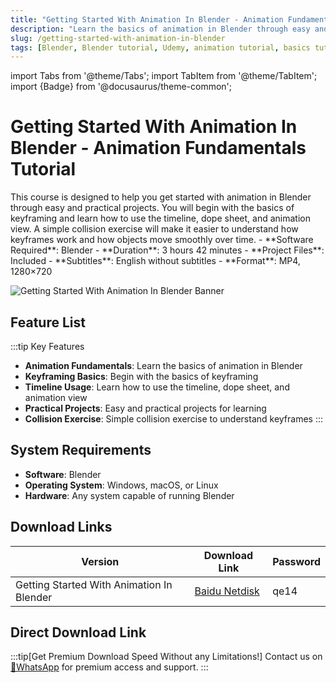 ```yaml
---
title: "Getting Started With Animation In Blender - Animation Fundamentals Tutorial"
description: "Learn the basics of animation in Blender through easy and practical projects, covering keyframing, timeline, dope sheet, and animation view."
slug: /getting-started-with-animation-in-blender
tags: [Blender, Blender tutorial, Udemy, animation tutorial, basics tutorial]
---
```


import Tabs from '@theme/Tabs';
import TabItem from '@theme/TabItem';
import {Badge} from '@docusaurus/theme-common';

# Getting Started With Animation In Blender - Animation Fundamentals Tutorial

<Tabs>
<TabItem value="overview" label="Overview" default>
This course is designed to help you get started with animation in Blender through easy and practical projects. You will begin with the basics of keyframing and learn how to use the timeline, dope sheet, and animation view. A simple collision exercise will make it easier to understand how keyframes work and how objects move smoothly over time.
</TabItem>
<TabItem value="specifications" label="Specifications">
- **Software Required**: Blender
- **Duration**: 3 hours 42 minutes
- **Project Files**: Included
- **Subtitles**: English without subtitles
- **Format**: MP4, 1280×720
</TabItem>
</Tabs>

![Getting Started With Animation In Blender Banner](https://www.gfxcamp.com/wp-content/uploads/2025/09/Getting-Started-With-Animation-In-Blender.jpg)

## Feature List

:::tip Key Features
- **Animation Fundamentals**: Learn the basics of animation in Blender
- **Keyframing Basics**: Begin with the basics of keyframing
- **Timeline Usage**: Learn how to use the timeline, dope sheet, and animation view
- **Practical Projects**: Easy and practical projects for learning
- **Collision Exercise**: Simple collision exercise to understand keyframes
:::

## System Requirements

- **Software**: Blender
- **Operating System**: Windows, macOS, or Linux
- **Hardware**: Any system capable of running Blender

## Download Links

| Version | Download Link | Password |
|--------|---------------|----------|
| Getting Started With Animation In Blender | [Baidu Netdisk](https://pan.baidu.com/s/1U3wn5p5_WM9jfxAZcIAS5g?pwd=qe14) | qe14 |
## Direct Download Link
:::tip[Get Premium Download Speed Without any Limitations!]
Contact us on [💬WhatsApp](https://wa.me/+8613237610083) for premium  access and support.
:::
